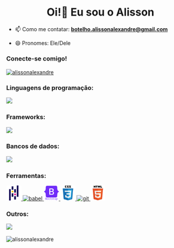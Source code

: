 <h1 align="center">Oi!👋 Eu sou o Alisson</h1>

- 📫 Como me contatar: **botelho.alissonalexandre@gmail.com**

- 😄 Pronomes: Ele/Dele


<h3 align="left">Conecte-se comigo!</h3>
<p align="left">
<a href="https://linkedin.com/in/alissonalexandre" target="blank"><img align="center" src="https://raw.githubusercontent.com/rahuldkjain/github-profile-readme-generator/master/src/images/icons/Social/linked-in-alt.svg" alt="alissonalexandre" height="30" width="40" /></a>
</p>

<link rel="stylesheet" type='text/css' href="https://cdn.jsdelivr.net/gh/devicons/devicon@latest/devicon.min.css" /> 


<h3 align="left">Linguagens de programação:</h3>
<p align="left"> 
 <img src="https://skillicons.dev/icons?i=dotnet,py,java,js,php,c" />
</p>

<h3 align="left">Frameworks:</h3>

<p align="left">
  <img src="https://skillicons.dev/icons?i=express,flask,fastapi" />
  <i class="devicon-codeigniter-plain"></i>
</p>


<h3 align="left">Bancos de dados:</h3>
<p align="left"> 
   <img src="https://skillicons.dev/icons?i=mysql,dynamodb,cassandra,mongodb" />
   <i class="devicon-neo4j-plain"></i>
   <i class="devicon-microsoftsqlserver-plain-wordmark"></i>
</p>

<h3 align="left">Ferramentas:</h3>
<p align="left"> 
<a href="https://pandas.pydata.org/" target="_blank" rel="noreferrer"> <img src="https://raw.githubusercontent.com/devicons/devicon/2ae2a900d2f041da66e950e4d48052658d850630/icons/pandas/pandas-original.svg" alt="pandas" width="40" height="40"/> </a>
<a href="https://babeljs.io/" target="_blank" rel="noreferrer"> <img src="https://www.vectorlogo.zone/logos/babeljs/babeljs-icon.svg" alt="babel" width="40" height="40"/> </a> <a href="https://getbootstrap.com" target="_blank" rel="noreferrer"> <img src="https://raw.githubusercontent.com/devicons/devicon/master/icons/bootstrap/bootstrap-plain-wordmark.svg" alt="bootstrap" width="40" height="40"/> </a> 
<a href="https://www.w3schools.com/css/" target="_blank" rel="noreferrer"> <img src="https://raw.githubusercontent.com/devicons/devicon/master/icons/css3/css3-original-wordmark.svg" alt="css3" width="40" height="40"/> </a> 
<a href="https://git-scm.com/" target="_blank" rel="noreferrer"> <img src="https://www.vectorlogo.zone/logos/git-scm/git-scm-icon.svg" alt="git" width="40" height="40"/> </a> 
<a href="https://www.w3.org/html/" target="_blank" rel="noreferrer"> <img src="https://raw.githubusercontent.com/devicons/devicon/master/icons/html5/html5-original-wordmark.svg" alt="html5" width="40" height="40"/> </a> 
</p>
<h3 align="left">Outros:</h3>
<p align="left"> 
<img src="https://skillicons.dev/icons?i=aws,heroku,grafana,kafka,selenium,terraform" />
</p>

<p><img align="left" src="https://github-readme-stats.vercel.app/api/top-langs?username=alissonalexandre&show_icons=true&locale=en&layout=compact" alt="alissonalexandre" /></p>

